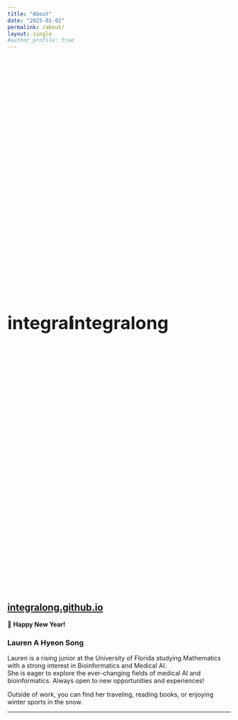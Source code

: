 ```yaml
---
title: "About"
date: "2025-01-02"
permalink: /about/
layout: single
#author_profile: true
---
```


<div class="animation-container">
  <span class="integralong">integralong</span>
  <span class="integral">integral</span>
  <span class="symbol">∫</span>
  <span class="song">song</span>
</div>

<style>
.animation-container {
  display: flex;
  justify-content: center;
  align-items: center;
  height: 30vh;
  font-size: 2.5rem;
  font-weight: bold;
  overflow: hidden;
  position: relative;
}

.integralong {
  opacity: 1;
  animation: fadeOut 1.5s 1s forwards;
}

.integral {
  position: absolute;
  left: 0;
  opacity: 1;
  animation: erase 1.5s 2s forwards;
}

.symbol {
  position: absolute;
  left: 0;
  opacity: 0;
  transform: scale(0.5);
  animation: fillSymbol 1.5s 3.5s forwards, morphToS 1.5s 5s forwards;
}

.song {
  position: absolute;
  left: 0;
  opacity: 0;
  animation: fadeIn 1.5s 6.5s forwards;
}

/* ----- 애니메이션 정의 ----- */

/* 'integralong' → 사라지기 */
@keyframes fadeOut {
  0% {
    opacity: 1;
  }
  100% {
    opacity: 0;
  }
}

/* 'integral' → 지워지기 (칠판 지우듯이) */
@keyframes erase {
  0% {
    opacity: 1;
    clip-path: inset(0 0 0 0);
  }
  100% {
    opacity: 0;
    clip-path: inset(0 0 0 100%);
  }
}

/* ∫ 채워지기 */
@keyframes fillSymbol {
  0% {
    opacity: 0;
    transform: scale(0.5) translateY(20px);
  }
  100% {
    opacity: 1;
    transform: scale(1) translateY(0);
  }
}

/* ∫ → s로 변형 (꿈틀거리듯이) */
@keyframes morphToS {
  0% {
    transform: scale(1) rotate(0deg);
    opacity: 1;
  }
  50% {
    transform: scale(1.2) rotate(20deg);
  }
  75% {
    transform: scale(0.8) rotate(-20deg);
  }
  100% {
    content: 's';
    transform: scale(1) rotate(0deg);
    opacity: 1;
  }
}

/* song 등장 */
@keyframes fadeIn {
  0% {
    opacity: 0;
    transform: translateY(20px);
  }
  100% {
    opacity: 1;
    transform: translateY(0);
  }
}
</style>

## [integralong.github.io](https://integralong.github.io)

🎉 **Happy New Year!**  

### Lauren A Hyeon Song  
Lauren is a rising junior at the University of Florida studying Mathematics with a strong interest in Bioinformatics and Medical AI.  
She is eager to explore the ever-changing fields of medical AI and bioinformatics. Always open to new opportunities and experiences!  

Outside of work, you can find her traveling, reading books, or enjoying winter sports in the snow.  

---



